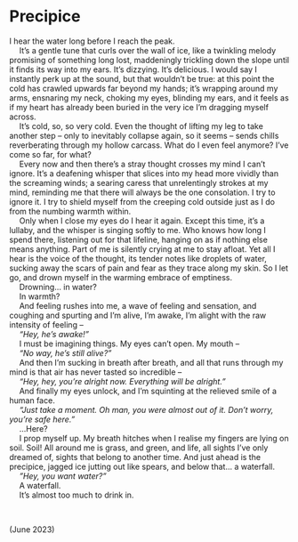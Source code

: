 # Precipice
<!-- #QUARK LIVE -->

I hear the water long before I reach the peak.  
&emsp; It’s a gentle tune that curls over the wall of ice, like a twinkling melody promising of something long lost, maddeningly trickling down the slope until it finds its way into my ears. It’s dizzying. It’s delicious. I would say I instantly perk up at the sound, but that wouldn’t be true: at this point the cold has crawled upwards far beyond my hands; it’s wrapping around my arms, ensnaring my neck, choking my eyes, blinding my ears, and it feels as if my heart has already been buried in the very ice I’m dragging myself across.  
&emsp; It’s cold, so, so very cold. Even the thought of lifting my leg to take another step – only to inevitably collapse again, so it seems – sends chills reverberating through my hollow carcass. What do I even feel anymore? I’ve come so far, for what?  
&emsp; Every now and then there’s a stray thought crosses my mind I can’t ignore. It’s a deafening whisper that slices into my head more vividly than the screaming winds; a searing caress that unrelentingly strokes at my mind, reminding me that there will always be the one consolation. I try to ignore it. I try to shield myself from the creeping cold outside just as I do from the numbing warmth within.  
&emsp; Only when I close my eyes do I hear it again. Except this time, it’s a lullaby, and the whisper is singing softly to me. Who knows how long I spend there, listening out for that lifeline, hanging on as if nothing else means anything. Part of me is silently crying at me to stay afloat. Yet all I hear is the voice of the thought, its tender notes like droplets of water, sucking away the scars of pain and fear as they trace along my skin. So I let go, and drown myself in the warming embrace of emptiness.  
&emsp; Drowning… in water?  
&emsp; In warmth?  
&emsp; And feeling rushes into me, a wave of feeling and sensation, and coughing and spurting and I’m alive, I’m awake, I’m alight with the raw intensity of feeling –  
&emsp; *“Hey, he’s awake!”*  
&emsp; I must be imagining things. My eyes can’t open. My mouth –  
&emsp; *“No way, he’s still alive?”*  
&emsp; And then I’m sucking in breath after breath, and all that runs through my mind is that air has never tasted so incredible –  
&emsp; *“Hey, hey, you’re alright now. Everything will be alright.”*  
&emsp; And finally my eyes unlock, and I’m squinting at the relieved smile of a human face.  
&emsp; *“Just take a moment. Oh man, you were almost out of it. Don’t worry, you’re safe here.”*  
&emsp; ...Here?  
&emsp; I prop myself up. My breath hitches when I realise my fingers are lying on soil. Soil! All around me is grass, and green, and life, all sights I’ve only dreamed of, sights that belong to another time. And just ahead is the precipice, jagged ice jutting out like spears, and below that... a waterfall.  
&emsp; *”Hey, you want water?”*  
&emsp; A waterfall.  
&emsp; It’s almost too much to drink in.  


<br>


(June 2023)

<!-- #QUARK META
EXPORT precipice
STYLE #CREATIVE
-->
